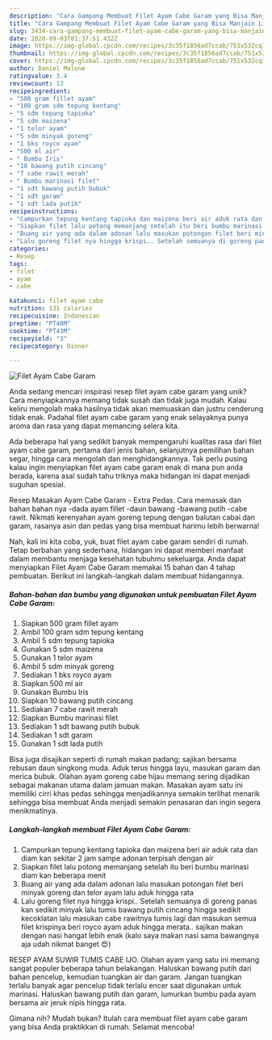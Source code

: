 ```yaml
---
description: "Cara Gampang Membuat Filet Ayam Cabe Garam yang Bisa Manjain Lidah"
title: "Cara Gampang Membuat Filet Ayam Cabe Garam yang Bisa Manjain Lidah"
slug: 3434-cara-gampang-membuat-filet-ayam-cabe-garam-yang-bisa-manjain-lidah
date: 2020-09-03T01:37:51.432Z
image: https://img-global.cpcdn.com/recipes/3c35f1856ad7ccab/751x532cq70/filet-ayam-cabe-garam-foto-resep-utama.jpg
thumbnail: https://img-global.cpcdn.com/recipes/3c35f1856ad7ccab/751x532cq70/filet-ayam-cabe-garam-foto-resep-utama.jpg
cover: https://img-global.cpcdn.com/recipes/3c35f1856ad7ccab/751x532cq70/filet-ayam-cabe-garam-foto-resep-utama.jpg
author: Daniel Malone
ratingvalue: 3.4
reviewcount: 13
recipeingredient:
- "500 gram fillet ayam"
- "100 gram sdm tepung kentang"
- "5 sdm tepung tapioka"
- "5 sdm maizena"
- "1 telor ayam"
- "5 sdm minyak goreng"
- "1 bks royco ayam"
- "500 ml air"
- " Bumbu Iris"
- "10 bawang putih cincang"
- "7 cabe rawit merah"
- " Bumbu marinasi filet"
- "1 sdt bawang putih bubuk"
- "1 sdt garam"
- "1 sdt lada putih"
recipeinstructions:
- "Campurkan tepung kentang tapioka dan maizena beri air aduk rata dan diam kan sekitar 2 jam sampe adonan terpisah dengan air"
- "Siapkan filet lalu potong memanjang setelah itu beri bumbu marinasi diam kan beberapa menit"
- "Buang air yang ada dalam adonan lalu masukan potongan filet beri minyak goreng dan telor ayam lalu aduk hingga rata"
- "Lalu goreng filet nya hingga krispi.. Setelah semuanya di goreng panas kan sedikit minyak lalu tumis bawang putih cincang hingga sedikit kecoklatan lalu masukan cabe rawitnya tumis lagi dan masukan semua filet krispinya beri royco ayam aduk hingga merata.. sajikan makan dengan nasi hangat lebih enak (kalo saya makan nasi sama bawangnya aja udah nikmat banget 😍)"
categories:
- Resep
tags:
- filet
- ayam
- cabe

katakunci: filet ayam cabe 
nutrition: 131 calories
recipecuisine: Indonesian
preptime: "PT40M"
cooktime: "PT43M"
recipeyield: "3"
recipecategory: Dinner

---
```



![Filet Ayam Cabe Garam](https://img-global.cpcdn.com/recipes/3c35f1856ad7ccab/751x532cq70/filet-ayam-cabe-garam-foto-resep-utama.jpg)

Anda sedang mencari inspirasi resep filet ayam cabe garam yang unik? Cara menyiapkannya memang tidak susah dan tidak juga mudah. Kalau keliru mengolah maka hasilnya tidak akan memuaskan dan justru cenderung tidak enak. Padahal filet ayam cabe garam yang enak selayaknya punya aroma dan rasa yang dapat memancing selera kita.

Ada beberapa hal yang sedikit banyak mempengaruhi kualitas rasa dari filet ayam cabe garam, pertama dari jenis bahan, selanjutnya pemilihan bahan segar, hingga cara mengolah dan menghidangkannya. Tak perlu pusing kalau ingin menyiapkan filet ayam cabe garam enak di mana pun anda berada, karena asal sudah tahu triknya maka hidangan ini dapat menjadi suguhan spesial.

Resep Masakan Ayam Cabe Garam - Extra Pedas. Cara memasak dan bahan bahan nya -dada ayam fillet -daun bawang -bawang putih -cabe rawit. Nikmati kerenyahan ayam goreng tepung dengan balutan cabai dan garam, rasanya asin dan pedas yang bisa membuat harimu lebih berwarna!


Nah, kali ini kita coba, yuk, buat filet ayam cabe garam sendiri di rumah. Tetap berbahan yang sederhana, hidangan ini dapat memberi manfaat dalam membantu menjaga kesehatan tubuhmu sekeluarga. Anda dapat menyiapkan Filet Ayam Cabe Garam memakai 15 bahan dan 4 tahap pembuatan. Berikut ini langkah-langkah dalam membuat hidangannya.

<!--inarticleads1-->

##### Bahan-bahan dan bumbu yang digunakan untuk pembuatan Filet Ayam Cabe Garam:

1. Siapkan 500 gram fillet ayam
1. Ambil 100 gram sdm tepung kentang
1. Ambil 5 sdm tepung tapioka
1. Gunakan 5 sdm maizena
1. Gunakan 1 telor ayam
1. Ambil 5 sdm minyak goreng
1. Sediakan 1 bks royco ayam
1. Siapkan 500 ml air
1. Gunakan  Bumbu Iris
1. Siapkan 10 bawang putih cincang
1. Sediakan 7 cabe rawit merah
1. Siapkan  Bumbu marinasi filet
1. Sediakan 1 sdt bawang putih bubuk
1. Sediakan 1 sdt garam
1. Gunakan 1 sdt lada putih


Bisa juga disajikan seperti di rumah makan padang; sajikan bersama rebusan daun singkong muda. Aduk terus hingga layu, masukan garam dan merica bubuk. Olahan ayam goreng cabe hijau memang sering dijadikan sebagai makanan utama dalam jamuan makan. Masakan ayam satu ini memiliki cirri khas pedas sehingga menjadikannya semakin terlihat menarik sehingga bisa membuat Anda menjadi semakin penasaran dan ingin segera menikmatinya. 

<!--inarticleads2-->

##### Langkah-langkah membuat Filet Ayam Cabe Garam:

1. Campurkan tepung kentang tapioka dan maizena beri air aduk rata dan diam kan sekitar 2 jam sampe adonan terpisah dengan air
1. Siapkan filet lalu potong memanjang setelah itu beri bumbu marinasi diam kan beberapa menit
1. Buang air yang ada dalam adonan lalu masukan potongan filet beri minyak goreng dan telor ayam lalu aduk hingga rata
1. Lalu goreng filet nya hingga krispi.. Setelah semuanya di goreng panas kan sedikit minyak lalu tumis bawang putih cincang hingga sedikit kecoklatan lalu masukan cabe rawitnya tumis lagi dan masukan semua filet krispinya beri royco ayam aduk hingga merata.. sajikan makan dengan nasi hangat lebih enak (kalo saya makan nasi sama bawangnya aja udah nikmat banget 😍)


RESEP AYAM SUWIR TUMIS CABE IJO. Olahan ayam yang satu ini memang sangat populer beberapa tahun belakangan. Haluskan bawang putih dari bahan pencelup, kemudian tuangkan air dan garam. Jangan tuangkan terlalu banyak agar pencelup tidak terlalu encer saat digunakan untuk marinasi. Haluskan bawang putih dan garam, lumurkan bumbu pada ayam bersama air jeruk nipis hingga rata. 

Gimana nih? Mudah bukan? Itulah cara membuat filet ayam cabe garam yang bisa Anda praktikkan di rumah. Selamat mencoba!
